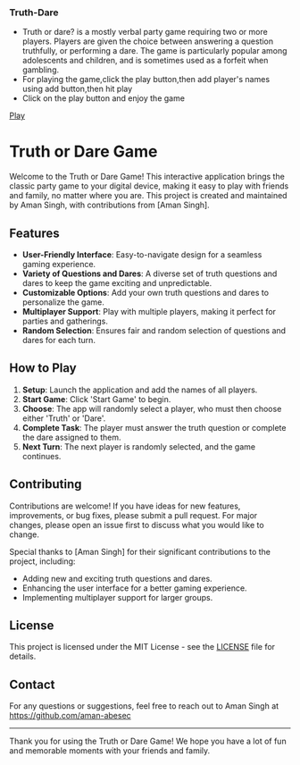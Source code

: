 ### Truth-Dare

- Truth or dare? is a mostly verbal party game requiring two or more players. Players are given the choice between answering a question truthfully, or performing a dare. The game is particularly popular among adolescents and children, and is sometimes used as a forfeit when gambling.
- For playing the game,click the play button,then add player's names using add button,then hit play
- Click on the play button and enjoy the game

<a href="https://aman-abesec.github.io/Truth-Dare/">Play</a>
# Truth or Dare Game

Welcome to the Truth or Dare Game! This interactive application brings the classic party game to your digital device, making it easy to play with friends and family, no matter where you are. This project is created and maintained by Aman Singh, with contributions from [Aman Singh].

## Features

- **User-Friendly Interface**: Easy-to-navigate design for a seamless gaming experience.
- **Variety of Questions and Dares**: A diverse set of truth questions and dares to keep the game exciting and unpredictable.
- **Customizable Options**: Add your own truth questions and dares to personalize the game.
- **Multiplayer Support**: Play with multiple players, making it perfect for parties and gatherings.
- **Random Selection**: Ensures fair and random selection of questions and dares for each turn.

## How to Play

1. **Setup**: Launch the application and add the names of all players.
2. **Start Game**: Click 'Start Game' to begin.
3. **Choose**: The app will randomly select a player, who must then choose either 'Truth' or 'Dare'.
4. **Complete Task**: The player must answer the truth question or complete the dare assigned to them.
5. **Next Turn**: The next player is randomly selected, and the game continues.

## Contributing

Contributions are welcome! If you have ideas for new features, improvements, or bug fixes, please submit a pull request. For major changes, please open an issue first to discuss what you would like to change.

Special thanks to [Aman Singh] for their significant contributions to the project, including:

- Adding new and exciting truth questions and dares.
- Enhancing the user interface for a better gaming experience.
- Implementing multiplayer support for larger groups.

## License

This project is licensed under the MIT License - see the [LICENSE](LICENSE) file for details.

## Contact

For any questions or suggestions, feel free to reach out to Aman Singh at https://github.com/aman-abesec

---

Thank you for using the Truth or Dare Game! We hope you have a lot of fun and memorable moments with your friends and family.
